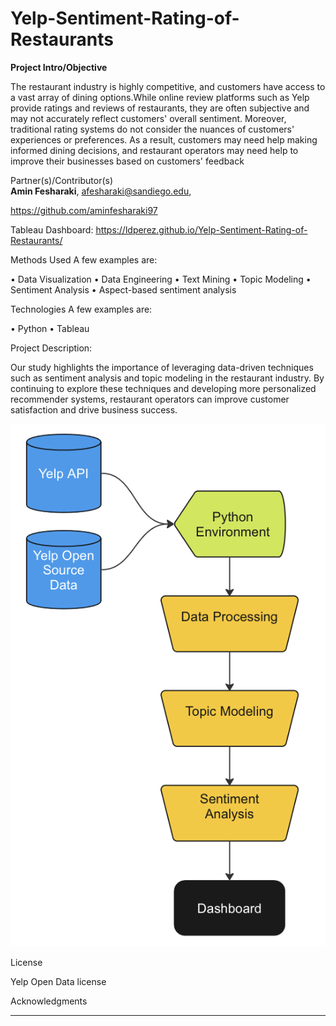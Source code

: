 # Yelp-Sentiment-Rating-of-Restaurants

**Project Intro/Objective**

The restaurant industry is highly competitive, and customers have access to a vast array of dining options.While online review platforms such as Yelp provide ratings and reviews of restaurants, they are often subjective and may not accurately reflect customers' overall sentiment. Moreover, traditional rating systems do not consider the nuances of customers' experiences or preferences. As a result, customers may need help making informed dining decisions, and restaurant operators may need help to improve their businesses based on customers' feedback

Partner(s)/Contributor(s)  
**Amin Fesharaki**, afesharaki@sandiego.edu, 

https://github.com/aminfesharaki97

Tableau Dashboard: https://ldperez.github.io/Yelp-Sentiment-Rating-of-Restaurants/


Methods Used
A few examples are:

•	Data Visualization
•	Data Engineering 
•	Text Mining
•	Topic Modeling
•	Sentiment Analysis
•	Aspect-based sentiment analysis

Technologies
A few examples are:

•	Python
•	Tableau

Project Description:

Our study highlights the importance of leveraging data-driven techniques such as sentiment analysis and topic modeling in the restaurant industry. By continuing to explore these techniques and developing more personalized recommender systems, restaurant operators can improve customer satisfaction and drive business success.


![Example Image](https://github.com/ldperez/Yelp-Sentiment-Rating-of-Restaurants/blob/main/Image%20Folder/projectFlowchart.png)

License

Yelp Open Data license

Acknowledgments
*****

